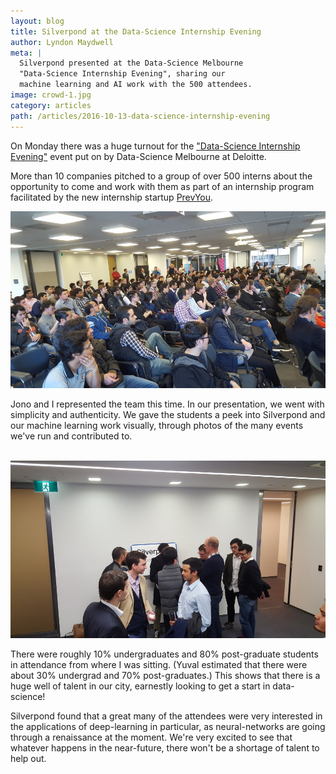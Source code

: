 ```yaml
---
layout: blog
title: Silverpond at the Data-Science Internship Evening
author: Lyndon Maydwell
meta: |
  Silverpond presented at the Data-Science Melbourne
  "Data-Science Internship Evening", sharing our 
  machine learning and AI work with the 500 attendees.
image: crowd-1.jpg
category: articles
path: /articles/2016-10-13-data-science-internship-evening
---
```


On Monday there was a huge turnout for the
["Data-Science Internship Evening"](https://www.meetup.com/Data-Science-Melbourne/events/232889835/)
event put on by Data-Science Melbourne at Deloitte.

More than 10 companies pitched to a group of over 500
interns about the opportunity to come and work with
them as part of an internship program facilitated
by the new internship startup [PrevYou](https://www.prevyou.com.au/).

<img src="./crowd-1.jpg" class="image fit" />

<!--more-->

<br />

Jono and I represented the team this time. In our presentation, we
went with simplicity and authenticity. We gave the students a peek into 
Silverpond and our machine learning work visually, through photos of 
the many events we've run and contributed to.

<br />

<img src="./sp-2.jpg" class="image fit" />

<br />

There were roughly 10% undergraduates and 80% post-graduate students in
attendance from where I was sitting.
(Yuval estimated that there were about 30% undergrad and 70% post-graduates.)
This shows that there is a huge well of talent in our
city, earnestly looking to get a start in data-science!

Silverpond found that a great many of the attendees were very interested
in the applications of deep-learning in particular, as neural-networks are
going through a renaissance at the moment. We're very excited to see that
whatever happens in the near-future, there won't be a shortage of talent
to help out.
